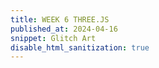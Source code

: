```yaml
---
title: WEEK 6 THREE.JS
published_at: 2024-04-16
snippet: Glitch Art
disable_html_sanitization: true
---
```


<script src="/script/three.min.85.js"></script>

<canvas id="container"></canvas>

<script>
'use strict'
var container, camera, scene, renderer, mesh, mesh01;

init();
animate();
//--------

function init() {

	container = document.getElementById( 'container' );

	camera = new THREE.PerspectiveCamera( 45, window.innerWidth / window.innerHeight, 1, 3500 );
  	camera.position.y = 50;
	camera.position.z = 500;

	scene = new THREE.Scene();
	
	scene.add( new THREE.AmbientLight( 0x444444 ) );
	
	renderer = new THREE.WebGLRenderer( { antialias: false } );
	
	renderer.setPixelRatio( window.devicePixelRatio );
	renderer.setSize( window.innerWidth, window.innerHeight );
	renderer.setClearColor( 0x888888, 1 );	

	container.appendChild( renderer.domElement );

	var light1 = new THREE.DirectionalLight( 0xffffff, 0.5 );
	light1.position.set( 1, 1, 1 );
	scene.add( light1 );

	var light2 = new THREE.DirectionalLight( 0xffffff, 1.5 );
	light2.position.set( 0, -1, 0 );
	scene.add( light2 );

	var triangles = 2;

	var geometry = new THREE.BufferGeometry();

	var positions = new Float32Array( triangles * 3 * 3 );  // buffer arrray, position of vertices
	var colors = new Float32Array( triangles * 3 * 3 );		// buffer arrray, vertexColors

		// 4 positions  ...
		
		var ax = 0;
		var ay = 0;
		var az = 0;

		var bx = 100;
		var by = 0;
		var bz = 100;

		var cx = 0;
		var cy = 0;
		var cz = 100;
  
  		var dx = 0;
		var dy = 100;
		var dz = 50;

		// ... some positions are needed several times
		
		// first triangle
		positions[ 0 ] = ax;
		positions[ 1 ] = ay;
		positions[ 2 ] = az;

		positions[ 3 ] = bx;
		positions[ 4 ] = by;
		positions[ 5 ] = bz;

		positions[ 6 ] = cx;
		positions[ 7 ] = cy;
		positions[ 8 ] = cz;
		
      	// second triangle
        positions[ 9 ] = ax;
		positions[ 10 ] = ay;
		positions[ 11 ] = az;

		positions[ 12 ] = bx;
		positions[ 13 ] = by;
		positions[ 14 ] = bz;

		positions[ 15 ] = dx;
		positions[ 16 ] = dy;
		positions[ 17 ] = dz;
      
		// vertex colors
		
		// first triangle
		colors[ 0]  = 0.9;
		colors[ 1 ] = 0.9;
		colors[ 2 ] = 0.0;

		colors[ 3 ] = 0.9;
		colors[ 4 ] = 0.9;
		colors[ 5 ] = 0.0;

		colors[ 6 ] = 0.9;
		colors[ 7 ] = 0.9;
		colors[ 8 ] = 0.0;
		
  		// second triangle
  		colors[ 9]  = 1;
		colors[ 10 ] = 0;
		colors[ 11 ] = 0;

		colors[ 12 ] = 0;
		colors[ 13 ] = 1;
		colors[ 14 ] = 0;

		colors[ 15 ] = 0;
		colors[ 16 ] = 0;
		colors[ 17 ] = 1;

	geometry.addAttribute( 'position', new THREE.BufferAttribute( positions, 3 ));
	geometry.addAttribute( 'color', new THREE.BufferAttribute( colors, 3 ) );
	var material = new THREE.MeshBasicMaterial( { vertexColors: THREE.VertexColors, side: THREE.DoubleSide } );
	
	mesh = new THREE.Mesh( geometry, material );
	scene.add( mesh );
	
	// -------
	
	var uvTex	= new THREE.TextureLoader().load( "uvgrid01.png" );
	var material01 = new THREE.MeshBasicMaterial( {  map: uvTex,   side: THREE.DoubleSide, } );	//   uv grid
	
	var geometry01 = new THREE.BufferGeometry();
	
	var vertices = new Float32Array( [
	   -50, -50,  50,
		50, -50,  50,
		50,  50,  50,
	
		 50,  50, 50,
		-50,  50, 50,
		-50, -50, 50
	] );
	var uvs = new Float32Array( [
		0,   0,
		1,   0, 
		1,   1, 
	
		1,   1, 
		0,   1,
		0,   0
	] );
	
	geometry01.addAttribute( 'position', new THREE.BufferAttribute( vertices, 3 ) );
	geometry01.addAttribute( 'uv', new THREE.BufferAttribute( uvs, 2 ) );
	mesh01 = new THREE.Mesh( geometry01, material01 );
	
	scene.add( mesh01 );

	window.addEventListener( 'resize', onWindowResize, false );

}

function onWindowResize() {

	camera.aspect = window.innerWidth / window.innerHeight;
	renderer.setSize( window.innerWidth, window.innerHeight );

}

function animate() {

	requestAnimationFrame( animate );		
	var time = Date.now() * 0.001;
	mesh.rotation.y = time;
	mesh01.rotation.z = time;
	renderer.render( scene, camera );

}

</script>

